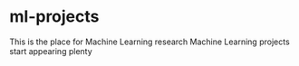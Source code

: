 # ml-projects
This is the place for Machine Learning research
Machine Learning projects start appearing plenty
